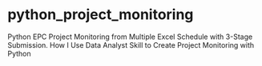 # python_project_monitoring
Python EPC Project Monitoring from Multiple Excel Schedule with 3-Stage Submission. How I Use Data Analyst Skill to Create Project Monitoring with Python
